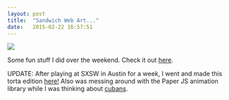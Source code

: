 ```yaml
---
layout: post
title:  "Sandwich Web Art..."
date:   2015-02-22 16:57:51
---
```


<img src="{{ site.baseurl }}/assets/img/img1.jpg">

Some fun stuff I did over the weekend. Check it out <a href="http://babesuniverse.net/lilsubbies">here</a>.

UPDATE: After playing at SXSW in Austin for a week, I went and made this torta edition <a href="http://babesuniverse.net/lilsubbies/torta">here!</a> Also was messing around with the Paper JS animation library while I was thinking about <a href="http://babesuniverse.net/lilsubbies/cuban">cubans</a>.
